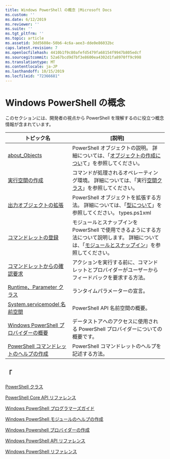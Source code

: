 ```yaml
---
title: Windows PowerShell の概念 |Microsoft Docs
ms.custom: ''
ms.date: 6/12/2019
ms.reviewer: ''
ms.suite: ''
ms.tgt_pltfrm: ''
ms.topic: article
ms.assetid: 3dd5608e-50b6-4c6a-aee3-dde0e86032bc
caps.latest.revision: 7
ms.openlocfilehash: 4410b1f9c80afefd5479fa68154f9947b805edcf
ms.sourcegitcommit: 52a67bcd9d7bf3e8600ea4302d1fa8970ff9c998
ms.translationtype: MT
ms.contentlocale: ja-JP
ms.lasthandoff: 10/15/2019
ms.locfileid: "72366681"
---
```

# <a name="windows-powershell-concepts"></a>Windows PowerShell の概念

このセクションには、開発者の視点から PowerShell を理解するのに役立つ概念情報が含まれています。

|トピック名|[説明]|
|----------------|-----------------|
|[about_Objects](/powershell/module/microsoft.powershell.core/about/about_objects)|PowerShell オブジェクトの説明。 詳細については、「[オブジェクトの作成につい](/powershell/module/microsoft.powershell.core/about/about_object_creation)て」を参照してください。|
|[実行空間の作成](../hosting/creating-runspaces.md)|コマンドが処理されるオペレーティング環境。 詳細については、「実行[空間クラス](/dotnet/api/system.management.automation.runspaces.runspace)」を参照してください。|
|[出力オブジェクトの拡張](../cmdlet/extending-output-objects.md)|PowerShell オブジェクトを拡張する方法。 詳細については、「[型について](/powershell/module/microsoft.powershell.core/about/about_types.ps1xml)」を参照してください。 types.ps1xml|
|[コマンドレットの登録](../cmdlet/registering-cmdlets.md)|モジュールとスナップインを PowerShell で使用できるようにする方法について説明します。 詳細については、「[モジュールとスナップイン](../cmdlet/modules-and-snap-ins.md)」を参照してください。|
|[コマンドレットからの確認要求](../cmdlet/requesting-confirmation-from-cmdlets.md)|アクションを実行する前に、コマンドレットとプロバイダーがユーザーからフィードバックを要求する方法。|
|[Runtime、Parameter クラス](/dotnet/api/system.management.automation.runtimedefinedparameter)|ランタイムパラメーターの宣言。|
|[System.servicemodel 名前空間](/dotnet/api/System.Management.Automation)|PowerShell API 名前空間の概要。|
|[Windows PowerShell プロバイダーの概要](../provider/windows-powershell-provider-overview.md)|データストアへのアクセスに使用される PowerShell プロバイダーについての概要です。|
|[PowerShell コマンドレットのヘルプの作成](../help/writing-help-for-windows-powershell-cmdlets.md)|PowerShell コマンドレットのヘルプを記述する方法。|

## <a name="see-also"></a>「

[PowerShell クラス](/dotnet/api/system.management.automation.powershell)

[PowerShell Core API リファレンス](/dotnet/api/?view=pscore-6.2.0)

[Windows PowerShell プログラマーズガイド](windows-powershell-programmer-s-guide.md)

[Windows PowerShell モジュールのヘルプの作成](../module/writing-help-for-windows-powershell-modules.md)

[Windows Powershell プロバイダーの作成](../provider/writing-a-windows-powershell-provider.md)

[Windows PowerShell API リファレンス](/dotnet/api/?view=powershellsdk-1.1.0)

[Windows PowerShell リファレンス](../windows-powershell-reference.md)